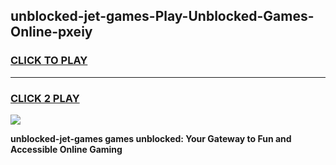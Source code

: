 
## unblocked-jet-games-Play-Unblocked-Games-Online-pxeiy
<h3>
<a href="https://premium76.site?title=unblocked-jet-games&ref=24A">CLICK TO PLAY</a></h3>
<hr>

<h3>
<a href="https://premium76.site?title=unblocked-jet-games&ref=24A">CLICK 2 PLAY</a>
  
</h3>

<a href="https://premium76.site?title=unblocked-jet-games&ref=24A"><img src="https://clearcache.store/games.png"></a>


**unblocked-jet-games games unblocked: Your Gateway to Fun and Accessible Online Gaming**
